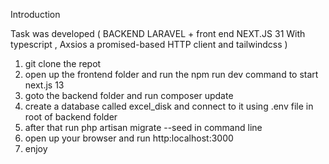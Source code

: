Introduction

Task was developed ( BACKEND LARAVEL + front end NEXT.JS 31 With typescript , Axsios a promised-based HTTP client and tailwindcss )

1. git clone the repot 
2. open up the frontend folder and run the npm run dev command to start next.js 13 
3. goto the backend folder and run composer update 
4. create a database called excel_disk and connect to it using .env file in root of backend folder
5. after that run php artisan migrate --seed in command line 
6. open up your browser and run http:localhost:3000 
7. enjoy 